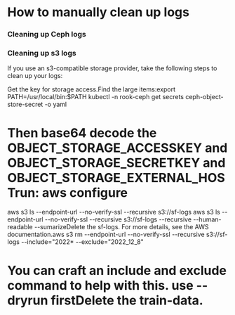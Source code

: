 ﻿# How to manually clean up logs


### Cleaning up Ceph logs




### Cleaning up s3 logs

If you use an s3-compatible storage provider, take the following steps to clean up your logs:

Get the key for storage access.Find the large items:export PATH=/usr/local/bin:$PATH
kubectl -n rook-ceph get secrets ceph-object-store-secret -o yaml
 
# Then base64 decode the OBJECT_STORAGE_ACCESSKEY and OBJECT_STORAGE_SECRETKEY and OBJECT_STORAGE_EXTERNAL_HOSTrun: aws configure
aws s3 ls --endpoint-url <AWS-ENDPOINT> --no-verify-ssl --recursive s3://sf-logs
aws s3 ls --endpoint-url <AWS-ENDPOINT> --no-verify-ssl --recursive s3://sf-logs --recursive --human-readable --sumarizeDelete the sf-logs. For more details, see the AWS documentation.aws s3 rm --endpoint-url <AWS-ENDPOINT> --no-verify-ssl --recursive s3://sf-logs --include="2022* --exclude="2022_12_8"

# You can craft an include and exclude command to help with this. use --dryrun firstDelete the train-data.

